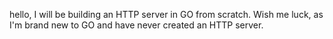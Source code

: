 hello, I will be building an HTTP server in GO from scratch. Wish me luck, as I'm brand new to GO and have never created an HTTP server.
